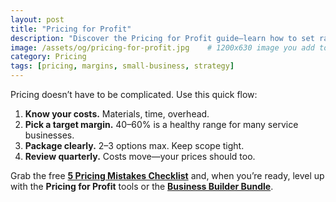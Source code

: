 ```yaml
---
layout: post
title: "Pricing for Profit"
description: "Discover the Pricing for Profit guide—learn how to set rates with confidence, boost margins, and grow your business with proven strategies."
image: /assets/og/pricing-for-profit.jpg    # 1200x630 image you add to repo
category: Pricing
tags: [pricing, margins, small-business, strategy]
---
```


Pricing doesn’t have to be complicated. Use this quick flow:

1. **Know your costs.** Materials, time, overhead.
2. **Pick a target margin.** 40–60% is a healthy range for many service businesses.
3. **Package clearly.** 2–3 options max. Keep scope tight.
4. **Review quarterly.** Costs move—your prices should too.

Grab the free **[5 Pricing Mistakes Checklist](https://mikeguides8.gumroad.com/l/pricing-mistakes-checklist)** and, when you’re ready, level up with the **Pricing for Profit** tools or the **[Business Builder Bundle](https://mikeguides.co/bundle)**.

